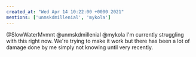 ```yaml
---
created_at: "Wed Apr 14 10:22:00 +0000 2021"
mentions: ['unmskdmillenial', 'mykola']
---
```


@SlowWaterMvmnt @unmskdmillenial @mykola I'm currently struggling with this right now.  We're trying to make it work but there has been a lot of damage done by me simply not knowing until very recently.